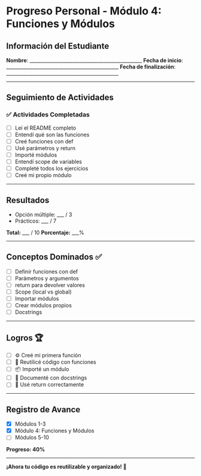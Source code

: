 # Progreso Personal - Módulo 4: Funciones y Módulos

## Información del Estudiante

**Nombre**: _______________________________________________
**Fecha de inicio**: _______________________________________________
**Fecha de finalización**: _______________________________________________

---

## Seguimiento de Actividades

### ✅ Actividades Completadas

- [ ] Leí el README completo
- [ ] Entendí qué son las funciones
- [ ] Creé funciones con def
- [ ] Usé parámetros y return
- [ ] Importé módulos
- [ ] Entendí scope de variables
- [ ] Completé todos los ejercicios
- [ ] Creé mi propio módulo

---

## Resultados

- Opción múltiple: ___ / 3
- Prácticos: ___ / 7

**Total:** ___ / 10
**Porcentaje:** ___%

---

## Conceptos Dominados ✅

- [ ] Definir funciones con def
- [ ] Parámetros y argumentos
- [ ] return para devolver valores
- [ ] Scope (local vs global)
- [ ] Importar módulos
- [ ] Crear módulos propios
- [ ] Docstrings

---

## Logros 🏆

- [ ] ⚙️ Creé mi primera función
- [ ] 🔄 Reutilicé código con funciones
- [ ] 📦 Importé un módulo
- [ ] 📝 Documenté con docstrings
- [ ] 🎯 Usé return correctamente

---

## Registro de Avance

- [x] Módulos 1-3
- [x] Módulo 4: Funciones y Módulos
- [ ] Módulos 5-10

**Progreso: 40%**

---

**¡Ahora tu código es reutilizable y organizado! 🚀**
